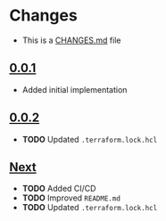 # Changes
- This is a [CHANGES.md](https://go.s3d.club/changes/) file

## [0.0.1](https://go.s3d.club/terraform-aws-sg_egress_open/work/0.0.1)
- Added initial implementation

## [0.0.2](https://go.s3d.club/terraform-aws-sg_egress_open/work/0.0.2)
- **TODO** Updated `.terraform.lock.hcl`

## [Next](https://go.s3d.club/terraform-aws-sg_egress_open/next)
- **TODO** Added CI/CD
- **TODO** Improved `README.md`
- **TODO** Updated `.terraform.lock.hcl`
